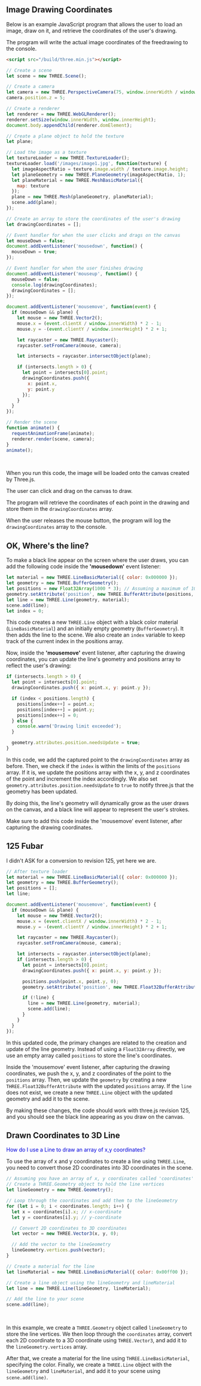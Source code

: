 ## Image Drawing Coordinates

Below is an example JavaScript program that allows the user to load an image, draw on it, and retrieve the coordinates of the user's drawing.

The program will write the actual image coordinates of the freedrawing to the console.

```html
<script src="/build/three.min.js"></script>
```

```javascript
// Create a scene
let scene = new THREE.Scene();

// Create a camera
let camera = new THREE.PerspectiveCamera(75, window.innerWidth / window.innerHeight, 0.1, 1000);
camera.position.z = 5;

// Create a renderer
let renderer = new THREE.WebGLRenderer();
renderer.setSize(window.innerWidth, window.innerHeight);
document.body.appendChild(renderer.domElement);

// Create a plane object to hold the texture
let plane;

// Load the image as a texture
let textureLoader = new THREE.TextureLoader();
textureLoader.load('/images/image1.jpg', function(texture) {
  let imageAspectRatio = texture.image.width / texture.image.height;
  let planeGeometry = new THREE.PlaneGeometry(imageAspectRatio, 1);
  let planeMaterial = new THREE.MeshBasicMaterial({
    map: texture
  });
  plane = new THREE.Mesh(planeGeometry, planeMaterial);
  scene.add(plane);
});

// Create an array to store the coordinates of the user's drawing
let drawingCoordinates = [];

// Event handler for when the user clicks and drags on the canvas
let mouseDown = false;
document.addEventListener('mousedown', function() {
  mouseDown = true;
});

// Event handler for when the user finishes drawing
document.addEventListener('mouseup', function() {
  mouseDown = false;
  console.log(drawingCoordinates);
  drawingCoordinates = [];
});

document.addEventListener('mousemove', function(event) {
  if (mouseDown && plane) {
    let mouse = new THREE.Vector2();
    mouse.x = (event.clientX / window.innerWidth) * 2 - 1;
    mouse.y = -(event.clientY / window.innerHeight) * 2 + 1;

    let raycaster = new THREE.Raycaster();
    raycaster.setFromCamera(mouse, camera);

    let intersects = raycaster.intersectObject(plane);

    if (intersects.length > 0) {
      let point = intersects[0].point;
      drawingCoordinates.push({
        x: point.x,
        y: point.y
      });
    }
  }
});

// Render the scene
function animate() {
  requestAnimationFrame(animate);
  renderer.render(scene, camera);
}
animate();
```

<br>

When you run this code, the image will be loaded onto the canvas created by Three.js.

The user can click and drag on the canvas to draw.

The program will retrieve the coordinates of each point in the drawing and store them in the `drawingCoordinates` array.

When the user releases the mouse button, the program will log the `drawingCoordinates` array to the console.

## OK, Where's the line?

To make a black line appear on the screen where the user draws, you can add the following code inside the **'mousedown'** event listener:

```javascript
let material = new THREE.LineBasicMaterial({ color: 0x000000 });
let geometry = new THREE.BufferGeometry();
let positions = new Float32Array(1000 * 3); // Assuming a maximum of 1000 points
geometry.setAttribute('position', new THREE.BufferAttribute(positions, 3));
let line = new THREE.Line(geometry, material);
scene.add(line);
let index = 0;
```

This code creates a new `THREE.Line` object with a black color material (`LineBasicMaterial`) and an initially empty geometry (`BufferGeometry`). It then adds the line to the scene. We also create an `index` variable to keep track of the current index in the positions array.

Now, inside the **'mousemove'** event listener, after capturing the drawing coordinates, you can update the line's geometry and positions array to reflect the user's drawing:

```javascript
if (intersects.length > 0) {
  let point = intersects[0].point;
  drawingCoordinates.push({ x: point.x, y: point.y });

  if (index < positions.length) {
    positions[index++] = point.x;
    positions[index++] = point.y;
    positions[index++] = 0;
  } else {
    console.warn('Drawing limit exceeded');
  }

  geometry.attributes.position.needsUpdate = true;
}
```

In this code, we add the captured point to the `drawingCoordinates` array as before. Then, we check if the `index` is within the limits of the `positions` array. If it is, we update the positions array with the x, y, and z coordinates of the point and increment the index accordingly. We also set `geometry.attributes.position.needsUpdate` to `true` to notify three.js that the geometry has been updated.

By doing this, the line's geometry will dynamically grow as the user draws on the canvas, and a black line will appear to represent the user's strokes.

Make sure to add this code inside the 'mousemove' event listener, after capturing the drawing coordinates.

## 125 Fubar

I didn't ASK for a conversion to revision 125, yet here we are.

```javascript
// After texture loader
let material = new THREE.LineBasicMaterial({ color: 0x000000 });
let geometry = new THREE.BufferGeometry();
let positions = [];
let line;

document.addEventListener('mousemove', function(event) {
  if (mouseDown && plane) {
    let mouse = new THREE.Vector2();
    mouse.x = (event.clientX / window.innerWidth) * 2 - 1;
    mouse.y = -(event.clientY / window.innerHeight) * 2 + 1;

    let raycaster = new THREE.Raycaster();
    raycaster.setFromCamera(mouse, camera);

    let intersects = raycaster.intersectObject(plane);
    if (intersects.length > 0) {
      let point = intersects[0].point;
      drawingCoordinates.push({ x: point.x, y: point.y });

      positions.push(point.x, point.y, 0);
      geometry.setAttribute('position', new THREE.Float32BufferAttribute(positions, 3));

      if (!line) {
        line = new THREE.Line(geometry, material);
        scene.add(line);
      }
    }
  }
});
```

In this updated code, the primary changes are related to the creation and update of the line geometry. Instead of using a `Float32Array` directly, we use an empty array called `positions` to store the line's coordinates.

Inside the 'mousemove' event listener, after capturing the drawing coordinates, we push the x, y, and z coordinates of the point to the `positions` array. Then, we update the `geometry` by creating a new `THREE.Float32BufferAttribute` with the updated `positions` array. If the `line` does not exist, we create a new `THREE.Line` object with the updated geometry and add it to the scene.

By making these changes, the code should work with three.js revision 125, and you should see the black line appearing as you draw on the canvas.

## Drawn Coordinates to 3D Line

<span style="color:#0000dd;">How do I use a Line to draw an array of x,y coordinates?</span>

To use the array of x and y coordinates to create a line using `THREE.Line`, you need to convert those 2D coordinates into 3D coordinates in the scene.

```javascript
// Assuming you have an array of x, y coordinates called 'coordinates'
// Create a THREE.Geometry object to hold the line vertices
let lineGeometry = new THREE.Geometry();

// Loop through the coordinates and add them to the lineGeometry
for (let i = 0; i < coordinates.length; i++) {
  let x = coordinates[i].x; // x-coordinate
  let y = coordinates[i].y; // y-coordinate

  // Convert 2D coordinates to 3D coordinates
  let vector = new THREE.Vector3(x, y, 0);

  // Add the vector to the lineGeometry
  lineGeometry.vertices.push(vector);
}

// Create a material for the line
let lineMaterial = new THREE.LineBasicMaterial({ color: 0x00ff00 });

// Create a line object using the lineGeometry and lineMaterial
let line = new THREE.Line(lineGeometry, lineMaterial);

// Add the line to your scene
scene.add(line);
```

<br>

In this example, we create a `THREE.Geometry` object called `lineGeometry` to store the line vertices. We then loop through the `coordinates` array, convert each 2D coordinate to a 3D coordinate using `THREE.Vector3`, and add it to the `lineGeometry.vertices` array.

After that, we create a material for the line using `THREE.LineBasicMaterial`, specifying the color. Finally, we create a `THREE.Line` object with the `lineGeometry` and `lineMaterial`, and add it to your scene using `scene.add(line)`.

<br>
